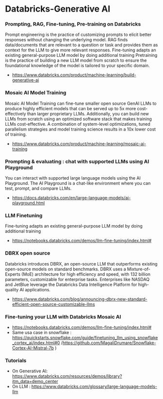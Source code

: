 # Databricks-Generative AI 

### Prompting, RAG, Fine-tuning, Pre-training on Databricks 
Prompt engineering is the practice of customizing prompts to elicit better responses without changing the underlying model. 
RAG finds data/documents that are relevant to a question or task and provides them as context for the LLM to give more relevant responses. 
Fine-tuning adapts an existing general-purpose LLM model by doing additional training 
Pretraining is the practice of building a new LLM model from scratch to ensure the foundational knowledge of the model is tailored to your specific domain.
- https://www.databricks.com/product/machine-learning/build-generative-ai

### Mosaic AI Model Training
Mosaic AI Model Training can fine-tune smaller open source GenAI LLMs to produce highly efficient models that can be served up to 5x more cost-effectively than larger proprietary LLMs. Additionally, you can build new LLMs from scratch using an optimized software stack that makes training LLMs cost-effective. A combination of system-level optimizations, tuned parallelism strategies and model training science results in a 10x lower cost of training.
- https://www.databricks.com/product/machine-learning/mosaic-ai-training

### Prompting & evaluating : chat with supported LLMs using AI Playground
You can interact with supported large language models using the AI Playground. The AI Playground is a chat-like environment where you can test, prompt, and compare LLMs.
- https://docs.databricks.com/en/large-language-models/ai-playground.html

### LLM Finetuning 
Fine-tuning adapts an existing general-purpose LLM model by doing additional training 
- https://notebooks.databricks.com/demos/llm-fine-tuning/index.html#

### DBRX open source 
Databricks introduces DBRX, an open-source LLM that outperforms existing open-source models on standard benchmarks.
DBRX uses a Mixture-of-Experts (MoE) architecture for high efficiency and speed, with 132 billion parameters, customizable for enterprise tasks.
Enterprises like NASDAQ and JetBlue leverage the Databricks Data Intelligence Platform for high-quality AI applications.
- https://www.databricks.com/blog/announcing-dbrx-new-standard-efficient-open-source-customizable-llms

### Fine-tuning your LLM with Databricks Mosaic AI 
- https://notebooks.databricks.com/demos/llm-fine-tuning/index.html#
- Same usa case in snowflake : https://quickstarts.snowflake.com/guide/finetuning_llm_using_snowflake_cortex_ai/index.html#0 /https://github.com/MagaliDrumare/Snowflake-Cortex-AI-Mistral-7b )

### Tutorials
- On Generative AI:  https://www.databricks.com/resources/demos/library?itm_data=demo_center
- On LLM : https://www.databricks.com/glossary/large-language-models-llm
  
  
